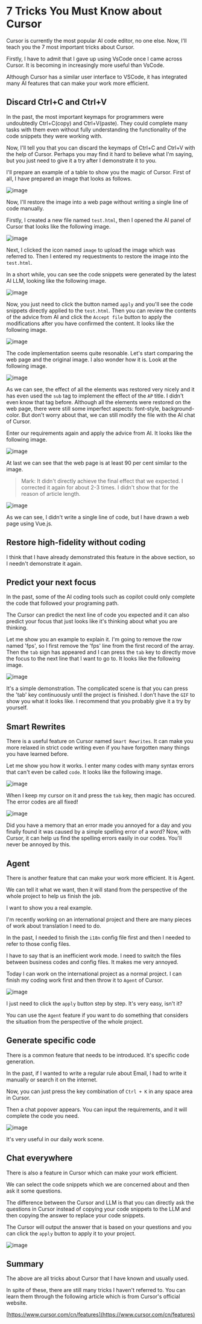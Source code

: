 # 7 Tricks You Must Know about Cursor

Cursor is currently the most popular AI code editor, no one else. Now, I'll teach you the 7 most important tricks about Cursor.

Firstly, I have to admit that I gave up using VsCode once I came across Cursor. It is becoming in increasingly more useful than VsCode.

Although Cursor has a similar user interface to VSCode, it has integrated many AI features that can make your work more efficient.

## Discard Ctrl+C and Ctrl+V

In the past, the most important keymaps for programmers were undoubtedly Ctrl+C(copy) and Ctrl+V(paste). They could complete many tasks with them even without fully understanding the functionality of the code snippets they were working with.

Now, I'll tell you that you can discard the keymaps of Ctrl+C and Ctrl+V with the help of Cursor. Perhaps you may find it hard to believe what I'm saying, but you just need to give it a try after I demonstrate it to you.

I'll prepare an example of a table to show you the magic of Cursor. First of all, I have prepared an image that looks as follows.

![image](http://shadows-mall.oss-cn-shenzhen.aliyuncs.com/images/2d5e4e8c01fb25d9db69d609df4ad0bf.jpg)

Now, I'll restore the image into a web page without writing a single line of code manually.

Firstly, I created a new file named `test.html`, then I opened the AI panel of Cursor that looks like the following image. 

![image](http://shadows-mall.oss-cn-shenzhen.aliyuncs.com/images/0510d045fe359d4e2d2f41aa8c515990.jpg)

Next, I clicked the icon named `image` to upload the image which was referred to. Then I entered my requestments to restore the image into the `test.html`.

In a short while, you can see the code snippets were generated by the latest AI LLM, looking like the following image. 

![image](http://shadows-mall.oss-cn-shenzhen.aliyuncs.com/images/06bcf1b84916127bef7ffd542d97787b.jpg)

Now, you just need to click the button named `apply` and you'll see the code snippets directly applied to the `test.html`. Then you can review the contents of the advice from AI and click the `Accept file` button to apply the modifications after you have confirmed the content. It looks like the following image.

![image](http://shadows-mall.oss-cn-shenzhen.aliyuncs.com/images/b3eb2eecb323003121d8ff765c5f7563.jpg)

The code implementation seems quite resonable. Let's start comparing the web page and the original image. I also wonder how it is. Look at the following image.

![image](http://shadows-mall.oss-cn-shenzhen.aliyuncs.com/images/0bbd8be7d050aa7f1ff929b9bad51384.jpg)

As we can see, the effect of all the elements was restored very nicely and it has even used the `sub` tag to implement the effect of the `AP` title. I didn't even know that tag before. Although all the elements were restored on the web page, there were still some imperfect aspects: font-style, background-color. But don't worry about that, we can still modify the file with the AI chat of Cursor.

Enter our requirements again and apply the advice from AI. It looks like the following image.

![image](http://shadows-mall.oss-cn-shenzhen.aliyuncs.com/images/a5c9b3b35986dcfb4d139f884c37f20f.jpg)

At last we can see that the web page is at least 90 per cent similar to the image.

> Mark: It didn't directly achieve the final effect that we expected. I corrected it again for about 2-3 times. I didn't show that for the reason of article length.

![image](http://shadows-mall.oss-cn-shenzhen.aliyuncs.com/images/52d5213e9bffaab5d6e17b000a71201f.jpg)

As we can see, I didn't write a single line of code, but I have drawn a web page using Vue.js.

## Restore high-fidelity without coding

I think that I have already demonstrated this feature in the above section, so I needn't demonstrate it again.

## Predict your next focus

In the past, some of the AI coding tools such as copilot could only complete the code that followed your programing path.

The Cursor can predict the next line of code you expected and it can also predict your focus that just looks like it's thinking about what you are thinking.

Let me show you an example to explain it. I'm going to remove the row named 'fps', so I first remove the 'fps' line from the first record of the array. Then the `tab` sign has appeared and I can press the `tab` key to directly move the focus to the next line that I want to go to. It looks like the following image.

![image](http://shadows-mall.oss-cn-shenzhen.aliyuncs.com/images/223ef653e92eee35a7b898bb4cd7cbfc.jpg)

It's a simple demonstration. The complicated scene is that you can press the 'tab' key continuously until the project is finished. I don't have the `GIF` to show you what it looks like. I recommend that you probably give it a try by yourself.

## Smart Rewrites

There is a useful feature on Cursor named `Smart Rewrites`. It can make you more relaxed in strict code writing even if you have forgotten many things you have learned before.

Let me show you how it works. I enter many codes with many syntax errors that can't even be called `code`. It looks like the following image.

![image](http://shadows-mall.oss-cn-shenzhen.aliyuncs.com/images/97f4909a7fc4c93a76faa7307789eb84.jpg)

When I keep my cursor on it and press the `tab` key, then magic has occured. The error codes are all fixed!

![image](http://shadows-mall.oss-cn-shenzhen.aliyuncs.com/images/cee3c4a6f9b61b4dd31c32a5264a0618.jpg)

Did you have a memory that an error made you annoyed for a day and you finally found it was caused by a simple spelling error of a word? Now, with Cursor, it can help us find the spelling errors easily in our codes. You'll never be annoyed by this.

## Agent

There is another feature that can make your work more efficient. It is Agent.

We can tell it what we want, then it will stand from the perspective of the whole project to help us finish the job.

I want to show you a real example.

I'm recently working on an international project and there are many pieces of work about translation I need to do.

In the past, I needed to finish the `i18n` config file first and then I needed to refer to those config files.

I have to say that is an inefficient work mode. I need to switch the files between business codes and config files. It makes me very annoyed. 

Today I can work on the international project as a normal project. I can finish my coding work first and then throw it to `Agent` of Cursor.

![image](http://shadows-mall.oss-cn-shenzhen.aliyuncs.com/images/d48f19b4ae9e50fe4e512157b972c313.jpg)

I just need to click the `apply` button step by step. It's very easy, isn't it?

You can use the `Agent` feature if you want to do something that considers the situation from the perspective of the whole project.

## Generate specific code

There is a common feature that needs to be introduced. It's specific code generation.

In the past, if I wanted to write a regular rule about Email, I had to write it manually or search it on the internet.

Now, you can just press the key combination of `Ctrl + K` in any space area in Cursor.

Then a chat popover appears. You can input the requirements, and it will complete the code you need.

![image](http://shadows-mall.oss-cn-shenzhen.aliyuncs.com/images/9b15dbb436124a38f18edaf5366b440a.jpg)

It's very useful in our daily work scene.

## Chat everywhere

There is also a feature in Cursor which can make your work efficient.

We can select the code snippets which we are concerned about and then ask it some questions.

The difference between the Cursor and LLM is that you can directly ask the questions in Cursor instead of copying your code snippets to the LLM and then copying the answer to replace your code snippets.

The Cursor will output the answer that is based on your questions and you can click the `apply` button to apply it to your project.

![image](http://shadows-mall.oss-cn-shenzhen.aliyuncs.com/images/9d6671d6b05d4e4c79c7722b992fad93.jpg)

## Summary

The above are all tricks about Cursor that I have known and usually used.

In spite of these, there are still many tricks I haven't referred to. You can learn them through the following article which is from Cursor's official website.

[https://www.cursor.com/cn/features](https://www.cursor.com/cn/features)

